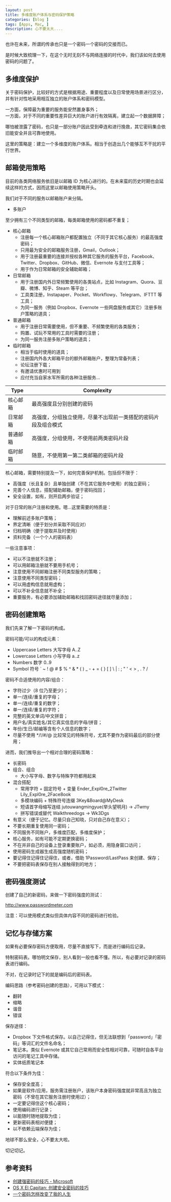 ```yaml
---
layout: post
title: 多维度账户体系与密码保护策略
categories: [blog ]
tags: [Apps, Mac, ]
description: 心不要太大....
---
```


也许在未来，所谓的传承也只是一个密码一个密码的交接而已。

是时候大致梳理一下，在这个无时无刻不与网络连接的时代中，我们该如何去使用密码的问题了。

## 多维度保护

关于密码保护，比较好的方式是根据用途、重要程度以及日常使用场景进行区分，并有针对性地采用相互独立的账户体系和密码模型。

一方面，保障最为重要的服务能安然置身事外；  
一方面，对于不同的重要性差异巨大的账户进行有效隔离，建立起一个数据屏障；

哪怕被泄露了密码，也只是一部分账户因此受到牵连和进行挽救，其它密码集合依旧能安全并且可靠地使用。

这里的策略是：建立一个多维度的账户体系。相当于创造出几个能够互不干扰的平行世界。

## 邮箱使用策略

目前的各类网络服务依旧是以邮箱 ID 为核心进行的。在未来蛮的历史时期也会延续这样的方式，因而这里以邮箱使用策略开头。

我们对于不同的服务以邮箱账户来分隔。

* 多账户

至少拥有三个不同类型的邮箱，每类邮箱使用的密码都不重复；

* 核心邮箱 
  * 注册每一个核心邮箱账户都配置独立（不同于其它核心服务）的最高强度密码； 
  * 只用最为安全的邮箱服务注册，Gmail，Outlook；
  * 用于注册最重要的连接并授权各种其它服务的服务平台，Facebook、Twitter、Dropbox、GitHub、微信、Evernote 与支付工具等；
  * 用于作为日常邮箱的安全辅助邮箱；
* 日常邮箱
  * 用于注册国内外日常频繁使用的各类站点，比如 Instagram、Quora、豆瓣、微博、知乎、Steam 等平台；
  * 工具类注册，Instapaper、Pocket、Workflowy、Telegram、IFTTT 等工具；
  * 为同一服务（例如 Dropbox、Evernote 一些网盘服务或其它）注册多账户策略的道具；
* 普通邮箱
  * 用于注册日常需要使用，但不重要、不频繁使用的各类服务；
  * 购置、试玩不常用的工具时需要的注册；
  * 为同一服务注册多账户策略的道具；
* 临时邮箱 
  * 相当于临时使用的道具；
  * 注册国内外各大邮箱平台的额外邮箱账户，整理为常备列表；
  * 论坛注册下载；
  * 有邀请优惠时可用到
  * 应付充当自家水军所需的各种注册服务...


| Type | Complexity |
|---|---|
|核心邮箱|最高强度且分别创建的密码|
|日常邮箱|高强度，分组独立使用，尽量不出现前一类搭配的密码片段及组合模式|
|普通邮箱|高强度，分组使用，不使用前两类密码片段|
|临时邮箱|随意，不使用第一第二类邮箱的密码片段|

核心邮箱，需要特别提及一下，如何完善保护机制。包括但不限于：

* 高强度（长且复杂）且单独创建（不在其它服务中使用）的独立密码；
* 完善个人信息，搭配辅助邮箱，便于密码找回；
* 安全设置，如有，则开启两步验证；


对于日常的账户注册和使用。嗯...这里需要的特质是：

* 理解前述多账户策略；
* 界定清晰（便于划分并采取不同应对）
* 归档明确（便于提取并及时使用）
* 资料完备（一个个人的密码表）

一些注意事项：

* 可以不注册就不注册；
* 可以用邮箱注册就不要用手机号；
* 注意使用不同邮箱注册不同类型服务的策略；
* 注意使用不同类型密码；
* 可以用虚构信息就用虚构；
* 可以不补全信息就不补全；
* 重要服务，有必要添加辅助邮箱和找回密码途径就尽量添加；

## 密码创建策略

我们先来了解一下密码的构成。

密码可能/可以的构成元素：

* Uppercase Letters 大写字母 A..Z
* Lowercase Letters 小写字母 a..z
* Numbers 数字 0..9
* Symbol 符号 ` ~ ! @ # $ % ^ & * ( ) _ - + = { } [ ] \ | : ; " ' < > , . ? /


密码不合适使用的内容/组合：

* 字符过少（8 位乃至更少）；
* 单一/连续/重复的字母；
* 单一/连续/重复的数字；
* 单一/连续/重复的字符；
* 完整的英文单词/中文拼音；
* 用户名/真实姓名/其它真实信息的字母/拼音；
* 年份/生日/邮编等含有个人信息的数字；
* 尽量不使用 */!/#/@ 比较常见的特殊符号，尤其不要作为密码最后的部分使用；

进而，我们推导出一个相对合理的密码策略：

* 长密码
* 组合、组合
  * 大小写字母、数字与特殊字符都用起来 
* 混合搭配
  * 常用字符 + 固定符号 + 变量 Ender_Expl0re_2Twitter Lily_Expl0re_2Face8ook  
  * 多模块编码 + 特殊符号连缀 3Key&Board@MyDesk
  * 短语首字母缩写连结 jutouwangmingyue(举头望明月) → JTwmy
  * 拼写错误或替代 Walkthreedogs → Wk3Dgs
* 有意义（便于记忆。尽量只自己知晓，只对自己存在意义）；
* 不要长期重复使用同一密码；
* 不同服务不同账户，多维度匹配，多维度保护；
* 核心服务，如有可能不定期更换密码；
* 不在并非自己的设备上登录重要账户，如必须，用隐身窗口访问；
* 使用密码生成器生成高强度随机密码；
* 要记得住记得住记得住，或者，借助 1Password/LastPass 来创建、保存；
* 不要把密码表保存在别人接触得到的地方；


## 密码强度测试

创建了自己的新密码，来做一下密码强度的测试：

<http://www.passwordmeter.com>

注意：可以使用模式类似但具体内容不同的密码进行检验。


## 记忆与存储方案

如果有必要保存密码方便取用，尽量不直接写下，而是进行编码后记录。

特制密码表。哪怕明文保存，别人看到一般也看不懂。所以，有必要对记录的密码表进行编码。

不对，在记录时记下的就是编码后的密码表。

编码思路（参考密码创建的思路），可用以下模式：

* 翻转
* 缩略
* 谐音
* 错误

保存途径：

* Dropbox 下文件格式保存。以自己记得住，但无法联想到「password」「密码」等词汇的文件名命名； 
* 笔记本。类似 Evernote 或其它自己常用而安全性相对可靠，可随时自各平台访问的笔记工具中存储。
* 实体纸质笔记本

符合以下条件为佳：

* 保存安全度高；
* 如果是软件/应用，服务需注册账户，该账户本身密码强度就非常高且为独立密码（不曾在其它服务注册时使用过）；
* 一定要记得住这个核心密码；
* 使用编码进行记录；
* 以能随时随地提取为佳；
* 更新密码表相对便捷；
* 以不依赖云端保存为佳；


地球不那么安全，心不要太大啦。

切记切记。

## 参考资料

* [创建强密码的技巧 - Microsoft](http://windows.microsoft.com/zh-cn/windows-vista/tips-for-creating-a-strong-password)
* [OS X El Capitan: 创建安全密码的技巧](https://support.apple.com/kb/PH21779?locale=zh_CN&viewlocale=zh_CN)
* [一个密码怎样改变了我的人生](http://www.mifengtd.cn/articles/how-a-password-changed-my-life.html)